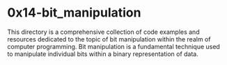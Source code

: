 # 0x14-bit_manipulation

This directory is a comprehensive collection of code examples and resources dedicated to the topic of bit manipulation within the realm of computer programming. Bit manipulation is a fundamental technique used to manipulate individual bits within a binary representation of data.
